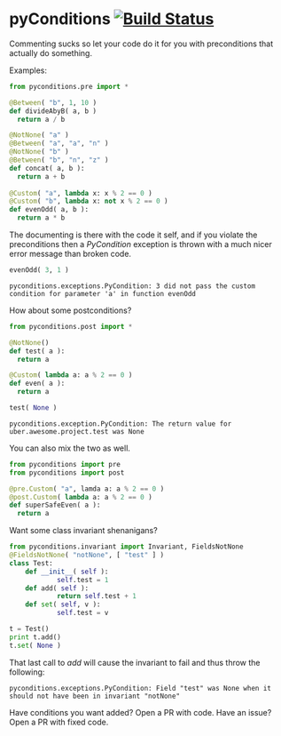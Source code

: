 pyConditions [![Build Status](https://travis-ci.org/streed/pyConditions.png?branch=master)](https://travis-ci.org/streed/pyConditions)
============

Commenting sucks so let your code do it for you with preconditions that actually do something.

Examples:

```python
from pyconditions.pre import *

@Between( "b", 1, 10 )
def divideAbyB( a, b )
  return a / b

@NotNone( "a" )
@Between( "a", "a", "n" )
@NotNone( "b" )
@Between( "b", "n", "z" )
def concat( a, b ):
  return a + b
  
@Custom( "a", lambda x: x % 2 == 0 )
@Custom( "b", lambda x: not x % 2 == 0 )
def evenOdd( a, b ):
  return a * b
```

The documenting is there with the code it self, and if you violate the preconditions then a
_PyCondition_ exception is thrown with a much nicer error message than broken code.

```python
evenOdd( 3, 1 )
```

    pyconditions.exceptions.PyCondition: 3 did not pass the custom condition for parameter 'a' in function evenOdd

How about some postconditions?

```python
from pyconditions.post import *

@NotNone()
def test( a ):
  return a

@Custom( lambda a: a % 2 == 0 )
def even( a ):
  return a
```

```python
test( None )
```

    pyconditions.exception.PyCondition: The return value for uber.awesome.project.test was None 

You can also mix the two as well.

```python
from pyconditions import pre
from pyconditions import post

@pre.Custom( "a", lamda a: a % 2 == 0 )
@post.Custom( lambda a: a % 2 == 0 )
def superSafeEven( a ):
  return a
```

Want some class invariant shenanigans?

```python
from pyconditions.invariant import Invariant, FieldsNotNone
@FieldsNotNone( "notNone", [ "test" ] )
class Test:
    def __init__( self ):
            self.test = 1
    def add( self ):
            return self.test + 1
    def set( self, v ):
            self.test = v

t = Test()
print t.add()
t.set( None )
```

That last call to _add_ will cause the invariant to fail and thus throw the following:

    pyconditions.exceptions.PyCondition: Field "test" was None when it should not have been in invariant "notNone"

Have conditions you want added? Open a PR with code.
Have an issue? Open a PR with fixed code.
